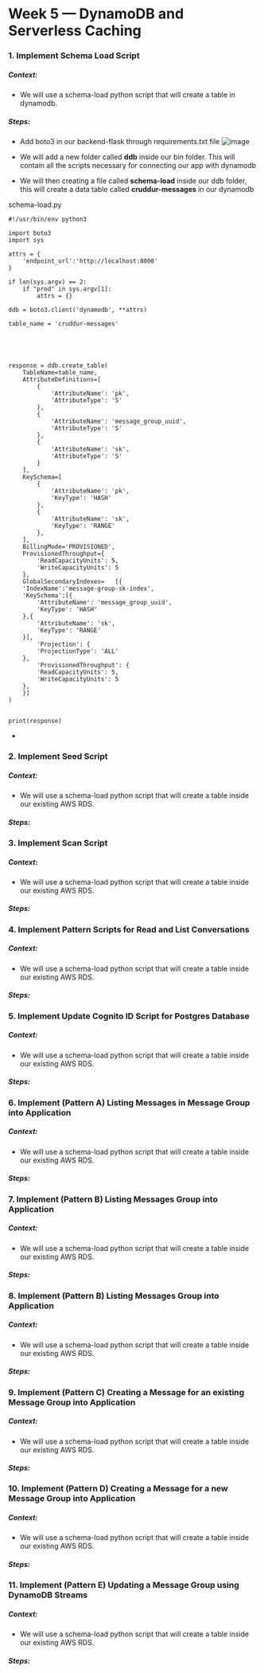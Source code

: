 # Week 5 — DynamoDB and Serverless Caching



### 1. Implement Schema Load Script

##### Context:
  - We will use a schema-load python script that will create a table in dynamodb.


##### Steps:
  - Add boto3 in our backend-flask through requirements.txt file
![image](https://user-images.githubusercontent.com/56792014/227713852-9e107248-128d-46d8-93dd-ad8b31f4109a.png)

  - We will add a new folder called **ddb** inside our bin folder. This will contain all the scripts necessary for connecting our app with dynamodb
  - We will then creating a file called **schema-load** inside our ddb folder, this will create a data table called **cruddur-messages** in our dynamodb

schema-load.py
```
#!/usr/bin/env python3

import boto3
import sys

attrs = {
    'endpoint_url':'http://localhost:8000'
}

if len(sys.argv) == 2:
    if "prod" in sys.argv[1]:
        attrs = {}

ddb = boto3.client('dynamodb', **attrs)

table_name = 'cruddur-messages'





response = ddb.create_table(
    TableName=table_name,
    AttributeDefinitions=[
        {
            'AttributeName': 'pk',
            'AttributeType': 'S'
        },
        {
            'AttributeName': 'message_group_uuid',
            'AttributeType': 'S'
        },
        {
            'AttributeName': 'sk',
            'AttributeType': 'S'
        }
    ],
    KeySchema=[
        {
            'AttributeName': 'pk',
            'KeyType': 'HASH'
        },
        {
            'AttributeName': 'sk',
            'KeyType': 'RANGE'
        },
    ],
    BillingMode='PROVISIONED',
    ProvisionedThroughput={
        'ReadCapacityUnits': 5,
        'WriteCapacityUnits': 5
    },
    GlobalSecondaryIndexes=   [{
    'IndexName':'message-group-sk-index',
    'KeySchema':[{
        'AttributeName': 'message_group_uuid',
        'KeyType': 'HASH'
    },{
        'AttributeName': 'sk',
        'KeyType': 'RANGE'
    }],
        'Projection': {
        'ProjectionType': 'ALL'
    },
        'ProvisionedThroughput': {
        'ReadCapacityUnits': 5,
        'WriteCapacityUnits': 5
    },
    }]
)


print(response)
```
  - 



### 2. Implement Seed Script

##### Context:
  - We will use a schema-load python script that will create a table inside our existing AWS RDS.


##### Steps:


### 3. Implement Scan Script	

##### Context:
  - We will use a schema-load python script that will create a table inside our existing AWS RDS.


##### Steps:

### 4. Implement Pattern Scripts for Read and List Conversations	

##### Context:
  - We will use a schema-load python script that will create a table inside our existing AWS RDS.


##### Steps:

### 5. Implement Update Cognito ID Script for Postgres Database	

##### Context:
  - We will use a schema-load python script that will create a table inside our existing AWS RDS.


##### Steps:

### 6. Implement (Pattern A) Listing Messages in Message Group into Application	

##### Context:
  - We will use a schema-load python script that will create a table inside our existing AWS RDS.


##### Steps:

### 7. Implement (Pattern B) Listing Messages Group into Application	

##### Context:
  - We will use a schema-load python script that will create a table inside our existing AWS RDS.


##### Steps:

### 8. Implement (Pattern B) Listing Messages Group into Application	

##### Context:
  - We will use a schema-load python script that will create a table inside our existing AWS RDS.


##### Steps:

### 9. Implement (Pattern C) Creating a Message for an existing Message Group into Application	

##### Context:
  - We will use a schema-load python script that will create a table inside our existing AWS RDS.


##### Steps:

### 10. Implement (Pattern D) Creating a Message for a new Message Group into Application	

##### Context:
  - We will use a schema-load python script that will create a table inside our existing AWS RDS.


##### Steps:

### 11. Implement (Pattern E) Updating a Message Group using DynamoDB Streams	

##### Context:
  - We will use a schema-load python script that will create a table inside our existing AWS RDS.


##### Steps:
